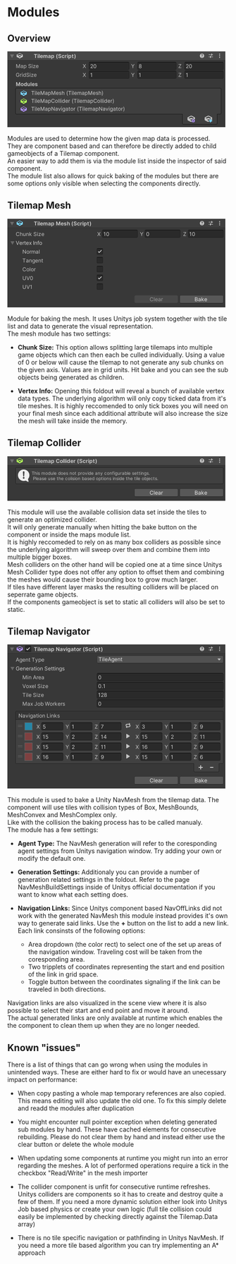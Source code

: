 # Modules

## Overview
![Map-Component](img/component-map.png)

Modules are used to determine how the given map data is processed. <br>
They are component based and can therefore be directly added to child gameobjects of a Tilemap component. <br>
An easier way to add them is via the module list inside the inspector of said component. <br>
The module list also allows for quick baking of the modules but there are some options only visible when selecting the components directly. <br>

## Tilemap Mesh
![Mesh-Component](img/component-mesh.png)

Module for baking the mesh. It uses Unitys job system together with the tile list and data to generate the visual representation. <br>
The mesh module has two settings: <br>

- **Chunk Size:**
This option allows splitting large tilemaps into multiple game objects which can then each be culled individually. Using a value of 0 or below will cause the tilemap to not generate any sub chunks on the given axis. Values are in grid units. Hit bake and you can see the sub objects being generated as children.

- **Vertex Info:**
Opening this foldout will reveal a bunch of available vertex data types. The underlying algorithm will only copy ticked data from it's tile meshes. It is highly reccomended to only tick boxes you will need on your final mesh since each additional attribute will also increase the size the mesh will take inside the memory.

## Tilemap Collider
![Collider-Component](img/component-collider.png)

This module will use the available collision data set inside the tiles to generate an optimized collider. <br>
It will only generate manually when hitting the bake button on the component or inside the maps module list.<br>
It is highly reccomeded to rely on as many box colliders as possible since the underlying algorithm will sweep over them and combine them into multiple bigger boxes. <br>
Mesh colliders on the other hand will be copied one at a time since Unitys Mesh Collider type does not offer any option to offset them and combining the meshes would cause their bounding box to grow much larger. <br>
If tiles have different layer masks the resulting colliders will be placed on seperrate game objects.<br>
If the components gameobject is set to static all colliders will also be set to static.

## Tilemap Navigator
![Navigator-Component](img/component-navigator.png)

This module is used to bake a Unity NavMesh from the tilemap data. The component will use tiles with collision types of Box, MeshBounds, MeshConvex and MeshComplex only. <br>
Like with the collision the baking process has to be called manualy. <br>
The module has a few settings: <br>

- **Agent Type:** The NavMesh generation will refer to the coresponding agent settings from Unitys navigation window. Try adding your own or modify the default one.

- **Generation Settings:** Additionaly you can provide a number of generation related settings in the foldout. Refer to the page NavMeshBuildSettings inside of Unitys official documentation if you want to know what each setting does.

- **Navigation Links:** Since Unitys component based NavOffLinks did not work with the generated NavMesh this module instead provides it's own way to generate said links. Use the **+** button on the list to add a new link. <br>
Each link consinsts of the following options:
    - Area dropdown (the color rect) to select one of the set up areas of the navigation window. Traveling cost will be taken from the coresponding area.
    - Two tripplets of coordinates representing the start and end position of the link in grid space.
    - Toggle button between the coordinates signaling if the link can be traveled in both directions.

Navigation links are also visualized in the scene view where it is also possible to select their start and end point and move it around. <br>
The actual generated links are only available at runtime which enables the the component to clean them up when they are no longer needed. <br>

## Known "issues"

There is a list of things that can go wrong when using the modules in unintended ways. These are either hard to fix or would have an unecessary impact on performance: <br>

- When copy pasting a whole map temporary references are also copied. This means editing will also update the old one. To fix this simply delete and readd the modules after duplication

- You might encounter null pointer exception when deleting generated sub modules by hand. These have cached elements for consecutive rebuilding. Please do not clear them by hand and instead either use the clear button or delete the whole module

- When updating some components at runtime you might run into an error regarding the meshes. A lot of performed operations require a tick in the checkbox "Read/Write" in the mesh importer

- The collider component is unfit for consecutive runtime refreshes. Unitys colliders are components so it has to create and destroy quite a few of them. If you need a more dynamic solution either look into Unitys Job based physics or create your own logic (full tile collision could easily be implemented by checking directly against the Tilemap.Data array)

- There is no tile specific navigation or pathfinding in Unitys NavMesh. If you need a more tile based algorithm you can try implementing an A* approach